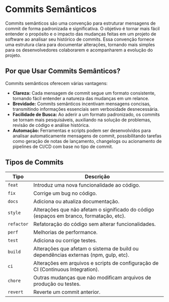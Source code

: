 # Commits Semânticos

Commits semânticos são uma convenção para estruturar mensagens de commit de forma padronizada e significativa. O objetivo é tornar mais fácil entender o propósito e o impacto das mudanças feitas em um projeto de software ao analisar seu histórico de commits. Essa convenção fornece uma estrutura clara para documentar alterações, tornando mais simples para os desenvolvedores colaborarem e acompanharem a evolução do projeto.

## Por que Usar Commits Semânticos?

Commits semânticos oferecem várias vantagens:

- **Clareza:** Cada mensagem de commit segue um formato consistente, tornando fácil entender a natureza das mudanças em um relance.
- **Brevidade:** Commits semânticos incentivam mensagens concisas, transmitindo informações essenciais sem verbosidade desnecessária.
- **Facilidade de Busca:** Ao aderir a um formato padronizado, os commits se tornam mais pesquisáveis, auxiliando na solução de problemas, revisão de código e análise histórica.
- **Automação:** Ferramentas e scripts podem ser desenvolvidos para analisar automaticamente mensagens de commit, possibilitando tarefas como geração de notas de lançamento, changelogs ou acionamento de pipelines de CI/CD com base no tipo de commit.

## Tipos de Commits
| Tipo |	Descrição|
|------|-----------|
| `feat` | Introduz uma nova funcionalidade ao código. |
| ``fix``	| Corrige um bug no código.
| ``docs`` |	Adiciona ou atualiza documentação. |
| ``style``	| Alterações que não afetam o significado do código (espaços em branco, formatação, etc). |
| ``refactor``	| Refatoração do código sem alterar funcionalidades.|
| ``perf`` |	Melhorias de performance. |
| ``test``	| Adiciona ou corrige testes. |
| ``build``	| Alterações que afetam o sistema de build ou dependências externas (npm, gulp, etc). |
| ``ci``	| Alterações em arquivos e scripts de configuração de CI (Continuous Integration). |
| ``chore``	| Outras mudanças que não modificam arquivos de produção ou testes. |
| ``revert``	| Reverte um commit anterior. |